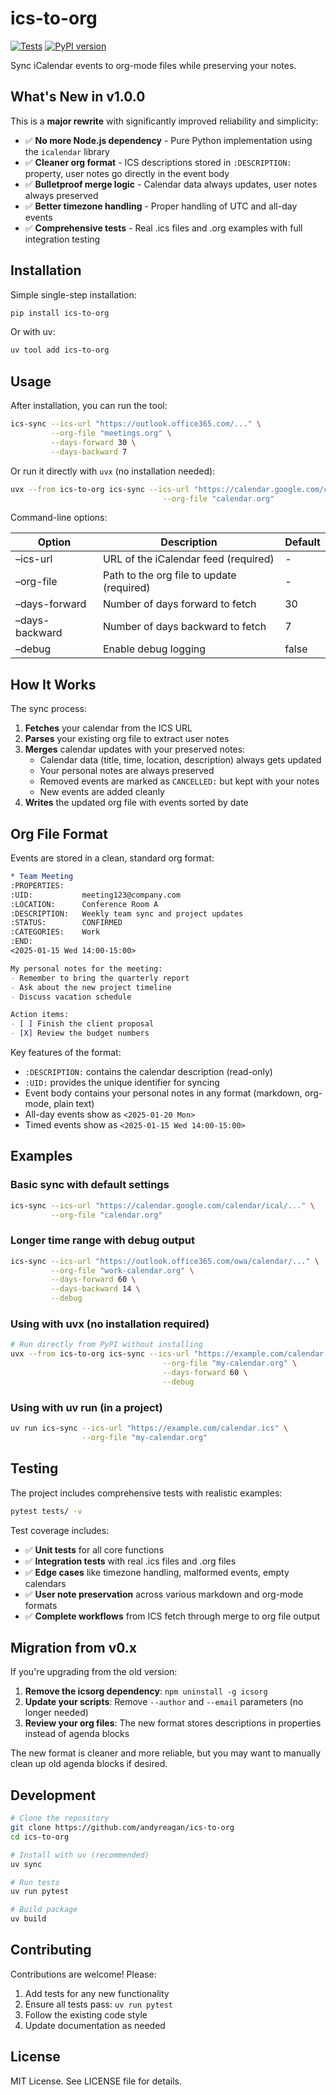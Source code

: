 # ics-to-org

<a href="https://github.com/andyreagan/ics-to-org/actions/workflows/python-test-publish.yml"><img src="https://github.com/andyreagan/ics-to-org/actions/workflows/python-test-publish.yml/badge.svg" alt="Tests"></a> <a href="https://badge.fury.io/py/ics-to-org"><img src="https://badge.fury.io/py/ics-to-org.svg" alt="PyPI version"></a>

Sync iCalendar events to org-mode files while preserving your notes.

## What's New in v1.0.0

This is a ****major rewrite**** with significantly improved reliability and simplicity:

- ✅ ****No more Node.js dependency**** - Pure Python implementation using the `icalendar` library
- ✅ ****Cleaner org format**** - ICS descriptions stored in `:DESCRIPTION:` property, user notes go directly in the event body
- ✅ ****Bulletproof merge logic**** - Calendar data always updates, user notes always preserved
- ✅ ****Better timezone handling**** - Proper handling of UTC and all-day events
- ✅ ****Comprehensive tests**** - Real .ics files and .org examples with full integration testing

## Installation

Simple single-step installation:

``` bash
pip install ics-to-org
```

Or with uv:

``` bash
uv tool add ics-to-org
```

## Usage

After installation, you can run the tool:

``` bash
ics-sync --ics-url "https://outlook.office365.com/..." \
         --org-file "meetings.org" \
         --days-forward 30 \
         --days-backward 7
```

Or run it directly with `uvx` (no installation needed):

``` bash
uvx --from ics-to-org ics-sync --ics-url "https://calendar.google.com/calendar/ical/..." \
                                  --org-file "calendar.org"
```

Command-line options:

| Option         | Description                               | Default |
|----------------|-------------------------------------------|---------|
| –ics-url       | URL of the iCalendar feed (required)      | \-      |
| –org-file      | Path to the org file to update (required) | \-      |
| –days-forward  | Number of days forward to fetch           | 30      |
| –days-backward | Number of days backward to fetch          | 7       |
| –debug         | Enable debug logging                      | false   |

## How It Works

The sync process:

1.  ****Fetches**** your calendar from the ICS URL
2.  ****Parses**** your existing org file to extract user notes
3.  ****Merges**** calendar updates with your preserved notes:
    - Calendar data (title, time, location, description) always gets updated
    - Your personal notes are always preserved
    - Removed events are marked as `CANCELLED:` but kept with your notes
    - New events are added cleanly
4.  ****Writes**** the updated org file with events sorted by date

## Org File Format

Events are stored in a clean, standard org format:

``` org
* Team Meeting
:PROPERTIES:
:UID:           meeting123@company.com
:LOCATION:      Conference Room A
:DESCRIPTION:   Weekly team sync and project updates
:STATUS:        CONFIRMED
:CATEGORIES:    Work
:END:
<2025-01-15 Wed 14:00-15:00>

My personal notes for the meeting:
- Remember to bring the quarterly report
- Ask about the new project timeline
- Discuss vacation schedule

Action items:
- [ ] Finish the client proposal
- [X] Review the budget numbers
```

Key features of the format:

- `:DESCRIPTION:` contains the calendar description (read-only)
- `:UID:` provides the unique identifier for syncing
- Event body contains your personal notes in any format (markdown, org-mode, plain text)
- All-day events show as `<2025-01-20 Mon>`
- Timed events show as `<2025-01-15 Wed 14:00-15:00>`

## Examples

### Basic sync with default settings

``` bash
ics-sync --ics-url "https://calendar.google.com/calendar/ical/..." \
         --org-file "calendar.org"
```

### Longer time range with debug output

``` bash
ics-sync --ics-url "https://outlook.office365.com/owa/calendar/..." \
         --org-file "work-calendar.org" \
         --days-forward 60 \
         --days-backward 14 \
         --debug
```

### Using with uvx (no installation required)

``` bash
# Run directly from PyPI without installing
uvx --from ics-to-org ics-sync --ics-url "https://example.com/calendar.ics" \
                                  --org-file "my-calendar.org" \
                                  --days-forward 60 \
                                  --debug
```

### Using with uv run (in a project)

``` bash
uv run ics-sync --ics-url "https://example.com/calendar.ics" \
                --org-file "my-calendar.org"
```

## Testing

The project includes comprehensive tests with realistic examples:

``` bash
pytest tests/ -v
```

Test coverage includes:

- ✅ ****Unit tests**** for all core functions
- ✅ ****Integration tests**** with real .ics files and .org files
- ✅ ****Edge cases**** like timezone handling, malformed events, empty calendars
- ✅ ****User note preservation**** across various markdown and org-mode formats
- ✅ ****Complete workflows**** from ICS fetch through merge to org file output

## Migration from v0.x

If you're upgrading from the old version:

1.  ****Remove the icsorg dependency****: `npm uninstall -g icsorg`
2.  ****Update your scripts****: Remove `--author` and `--email` parameters (no longer needed)
3.  ****Review your org files****: The new format stores descriptions in properties instead of agenda blocks

The new format is cleaner and more reliable, but you may want to manually clean up old agenda blocks if desired.

## Development

``` bash
# Clone the repository
git clone https://github.com/andyreagan/ics-to-org
cd ics-to-org

# Install with uv (recommended)
uv sync

# Run tests
uv run pytest

# Build package
uv build
```

## Contributing

Contributions are welcome! Please:

1.  Add tests for any new functionality
2.  Ensure all tests pass: `uv run pytest`
3.  Follow the existing code style
4.  Update documentation as needed

## License

MIT License. See LICENSE file for details.
